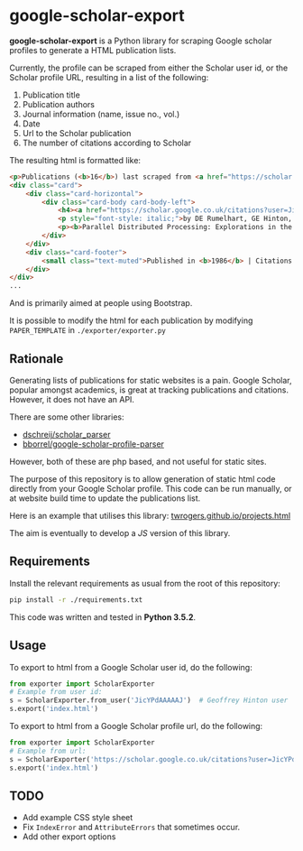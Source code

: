 # google-scholar-export
**google-scholar-export** is a Python library for scraping Google scholar profiles to generate a HTML publication lists.

Currently, the profile can be scraped from either the Scholar user id, or the Scholar profile URL, resulting in a list
of the following:

1. Publication title
2. Publication authors
3. Journal information (name, issue no., vol.)
4. Date
5. Url to the Scholar publication
6. The number of citations according to Scholar

The resulting html is formatted like:
```html
<p>Publications (<b>16</b>) last scraped from <a href="https://scholar.google.co.uk/citations?user=JicYPdAAAAAJ&hl=en">Google Scholar</a> on <b>2019-08-09</b>.</p>
<div class="card">
    <div class="card-horizontal">
        <div class="card-body card-body-left">
            <h4><a href="https://scholar.google.co.uk/citations?user=JicYPdAAAAAJ&hl=en#d=gs_md_cita-d&u=%2Fcitations%3Fview_op%3Dview_citation%26hl%3Den%26oe%3DASCII%26user%3DJicYPdAAAAAJ%26citation_for_view%3DJicYPdAAAAAJ%3AGFxP56DSvIMC">Learning internal representations by error-propagation</a></h4>
            <p style="font-style: italic;">by DE Rumelhart, GE Hinton, RJ Williams</p>
            <p><b>Parallel Distributed Processing: Explorations in the Microstructure of …</b></p>
        </div>
    </div>
    <div class="card-footer">
        <small class="text-muted">Published in <b>1986</b> | Citations: <b>62219</b></small>
    </div>
</div>
...
```
And is primarily aimed at people using Bootstrap.

It is possible to modify the html for each publication by modifying `PAPER_TEMPLATE` in `./exporter/exporter.py`

## Rationale
Generating lists of publications for static websites is a pain. Google Scholar, popular amongst academics, is great at
tracking publications and citations. However, it does not have an API.

There are some other libraries:
* [dschreij/scholar_parser](https://github.com/dschreij/scholar_parser)
* [bborrel/google-scholar-profile-parser](https://github.com/bborrel/google-scholar-profile-parser#project-rationale)

However, both of these are php based, and not useful for static sites.

The purpose of this repository is to allow generation of static html code directly from your Google Scholar profile.
This code can be run manually, or at website build time to update the publications list.

Here is an example that utilises this library:
[twrogers.github.io/projects.html](https://twrogers.github.io/projects.html#publications)

The aim is eventually to develop a _JS_ version of this library.

## Requirements
Install the relevant requirements as usual from the root of this repository:

```bash
pip install -r ./requirements.txt
```
This code was written and tested in **Python 3.5.2**.

## Usage
To export to html from a Google Scholar user id, do the following:

```python
from exporter import ScholarExporter
# Example from user id:
s = ScholarExporter.from_user('JicYPdAAAAAJ')  # Geoffrey Hinton user
s.export('index.html')
```

To export to html from a Google Scholar profile url, do the following:

```python
from exporter import ScholarExporter
# Example from url:
s = ScholarExporter('https://scholar.google.co.uk/citations?user=JicYPdAAAAAJ&hl=en')  # Geoffrey Hinton url
s.export('index.html')
```
## TODO
* Add example CSS style sheet
* Fix `IndexError` and `AttributeErrors` that sometimes occur.
* Add other export options
